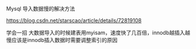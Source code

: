 Mysql 导入数据慢的解决方法

https://blog.csdn.net/starscao/article/details/72819108

学会一招 大数据导入的时候建表用myisam，速度快了几百倍，innodb越插入越慢应该是innodb插入数据时需要调整索引的原因
